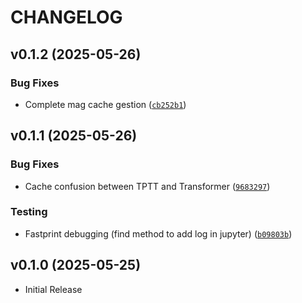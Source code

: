# CHANGELOG

<!-- version list -->

## v0.1.2 (2025-05-26)

### Bug Fixes

- Complete mag cache gestion
  ([`cb252b1`](https://github.com/fabienfrfr/LiZA/commit/cb252b163311d390369aa7e23a19f5bf3784ebba))


## v0.1.1 (2025-05-26)

### Bug Fixes

- Cache confusion between TPTT and Transformer
  ([`9683297`](https://github.com/fabienfrfr/LiZA/commit/9683297a13271057d87b67badf8eb9768cb00555))

### Testing

- Fastprint debugging (find method to add log in jupyter)
  ([`b09803b`](https://github.com/fabienfrfr/LiZA/commit/b09803b8f696ed69c7ade498d9b4205ac07f7dd2))


## v0.1.0 (2025-05-25)

- Initial Release
